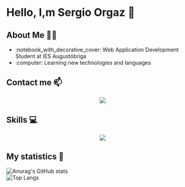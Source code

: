 # Hello, I,m Sergio Orgaz 👋
## About Me :technologist:
<ul>
  <li>:notebook_with_decorative_cover: Web Application Development Student at IES Augustóbriga</li>
  <li>:computer: Learning new technologies and languages</li>
</ul>

## Contact me 📫
<div align="center">
  <a href="mailto:sorgazb@gmail.com">
    <img src="https://img.shields.io/badge/Gmail-D14836?style=for-the-badge&logo=gmail&logoColor=white">
  </a>
</div>

## Skills :computer:
<div align="center">
  <a href="https://skillicons.dev">
    <img src="https://skillicons.dev/icons?i=cpp,java,c,html,css,mysql,eclipse,vscode,git,github,linux,octave,r,autocad" />
  </a>
</div>

## My statistics :medal_sports:
![Anurag's GitHub stats](https://github-readme-stats.vercel.app/api?username=sorgazb&show_icons=true&theme=synthwave)<br>
![Top Langs](https://github-readme-stats.vercel.app/api/top-langs/?username=sorgazb&hide_progress=false&theme=synthwave)
